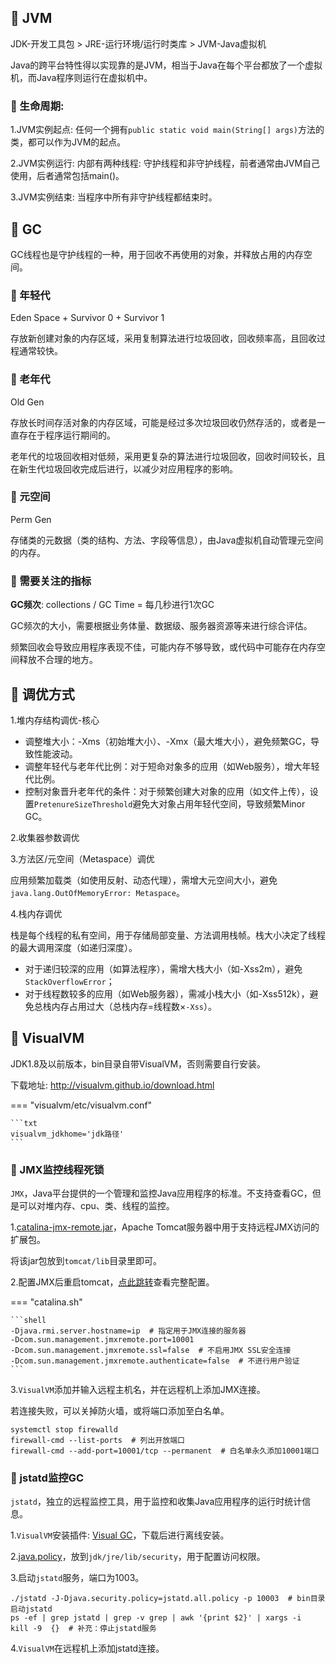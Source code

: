 ## 📌 JVM

JDK-开发工具包 > JRE-运行环境/运行时类库 > JVM-Java虚拟机

Java的跨平台特性得以实现靠的是JVM，相当于Java在每个平台都放了一个虚拟机，而Java程序则运行在虚拟机中。

### 🚁 生命周期: 

1.JVM实例起点: 任何一个拥有`public static void main(String[] args)`方法的类，都可以作为JVM的起点。

2.JVM实例运行: 内部有两种线程: 守护线程和非守护线程，前者通常由JVM自己使用，后者通常包括main()。

3.JVM实例结束: 当程序中所有非守护线程都结束时。

## 📌 GC

GC线程也是守护线程的一种，用于回收不再使用的对象，并释放占用的内存空间。

### 🚁 年轻代

Eden Space + Survivor 0 + Survivor 1

存放新创建对象的内存区域，采用复制算法进行垃圾回收，回收频率高，且回收过程通常较快。

### 🚁 老年代

Old Gen

存放长时间存活对象的内存区域，可能是经过多次垃圾回收仍然存活的，或者是一直存在于程序运行期间的。

老年代的垃圾回收相对低频，采用更复杂的算法进行垃圾回收，回收时间较长，且在新生代垃圾回收完成后进行，以减少对应用程序的影响。

### 🚁 元空间

Perm Gen

存储类的元数据（类的结构、方法、字段等信息），由Java虚拟机自动管理元空间的内存。

### 🚁 需要关注的指标

**GC频次**: collections / GC Time = 每几秒进行1次GC

GC频次的大小，需要根据业务体量、数据级、服务器资源等来进行综合评估。

频繁回收会导致应用程序表现不佳，可能内存不够导致，或代码中可能存在内存空间释放不合理的地方。

## 📌 调优方式

1.堆内存结构调优-核心

* 调整堆大小：-Xms（初始堆大小）、-Xmx（最大堆大小），避免频繁GC，导致性能波动。
* 调整年轻代与老年代比例：对于短命对象多的应用（如Web服务），增大年轻代比例。
* 控制对象晋升老年代的条件：对于频繁创建大对象的应用（如文件上传），设置`PretenureSizeThreshold`避免大对象占用年轻代空间，导致频繁Minor GC。

2.收集器参数调优

3.方法区/元空间（Metaspace）调优

应用频繁加载类（如使用反射、动态代理），需增大元空间大小，避免`java.lang.OutOfMemoryError: Metaspace`。

4.栈内存调优

栈是每个线程的私有空间，用于存储局部变量、方法调用栈帧。栈大小决定了线程的最大调用深度（如递归深度）。

* 对于递归较深的应用（如算法程序），需增大栈大小（如-Xss2m），避免`StackOverflowError`；
* 对于线程数较多的应用（如Web服务器），需减小栈大小（如-Xss512k），避免总栈内存占用过大（总栈内存=线程数×`-Xss`）。

## 📌 VisualVM

JDK1.8及以前版本，bin目录自带VisualVM，否则需要自行安装。

下载地址: http://visualvm.github.io/download.html

=== "visualvm/etc/visualvm.conf"

    ```txt
    visualvm_jdkhome='jdk路径'
    ```

### 🚁 JMX监控线程死锁

`JMX`，Java平台提供的一个管理和监控Java应用程序的标准。不支持查看GC，但是可以对堆内存、cpu、类、线程的监控。

1.[catalina-jmx-remote.jar](../catalina-jmx-remote.jar)，Apache Tomcat服务器中用于支持远程JMX访问的扩展包。

将该jar包放到`tomcat/lib`目录里即可。

2.配置JMX后重启tomcat，[点此跳转](/other/tomcat_notes/#__tabbed_1_1)查看完整配置。

=== "catalina.sh"

    ```shell
    -Djava.rmi.server.hostname=ip  # 指定用于JMX连接的服务器
    -Dcom.sun.management.jmxremote.port=10001
    -Dcom.sun.management.jmxremote.ssl=false  # 不启用JMX SSL安全连接
    -Dcom.sun.management.jmxremote.authenticate=false  # 不进行用户验证
    ```

3.`VisualVM`添加并输入远程主机名，并在远程机上添加JMX连接。

若连接失败，可以关掉防火墙，或将端口添加至白名单。

```shell
systemctl stop firewalld
firewall-cmd --list-ports  # 列出开放端口
firewall-cmd --add-port=10001/tcp --permanent  # 白名单永久添加10001端口
```

### 🚁 jstatd监控GC

`jstatd`，独立的远程监控工具，用于监控和收集Java应用程序的运行时统计信息。

1.`VisualVM`安装插件: [Visual GC](../com-sun-tools-visualvm-modules-visualgc.nbm)，下载后进行离线安装。

2.[java.policy](../java.policy)，放到`jdk/jre/lib/security`，用于配置访问权限。

3.启动`jstatd`服务，端口为1003。

```shell
./jstatd -J-Djava.security.policy=jstatd.all.policy -p 10003  # bin目录启动jstatd
ps -ef | grep jstatd | grep -v grep | awk '{print $2}' | xargs -i  kill -9  {}  # 补充：停止jstatd服务
```

4.`VisualVM`在远程机上添加jstatd连接。